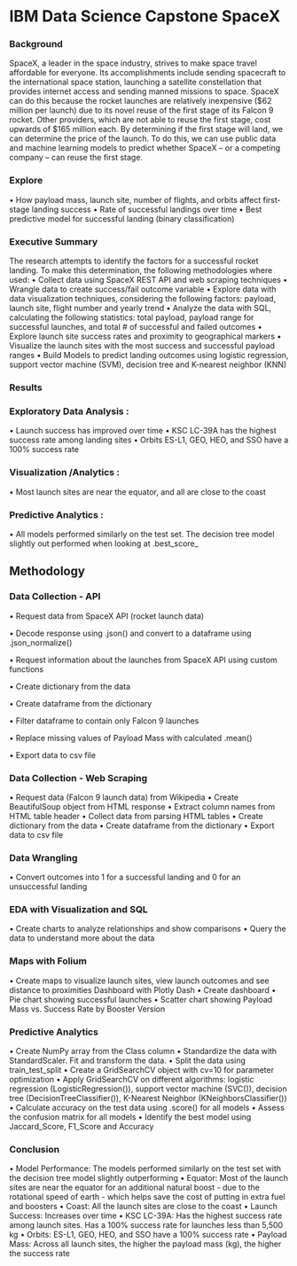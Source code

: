 # IBM Data Science Capstone SpaceX

### Background

SpaceX, a leader in the space industry, strives to make space travel affordable for everyone. Its accomplishments include sending spacecraft to the international space station, launching a satellite constellation that provides internet access and sending manned missions to space. SpaceX can do this because the rocket launches are relatively inexpensive ($62 million per launch) due to its novel reuse of the first stage of its Falcon 9 rocket. Other providers, which are not able to reuse the first stage, cost upwards of $165 million each. By determining if the first stage will land, we can determine the price of the launch. To do this, we can use public data and machine learning models to predict whether SpaceX – or a competing company – can reuse the first stage.

### Explore

•	How payload mass, launch site, number of flights, and orbits affect first-stage landing success
•	Rate of successful landings over time
•	Best predictive model for successful landing (binary classification)

### Executive Summary

The research attempts to identify the factors for a successful rocket landing. To make this determination, the following methodologies where used:
•	Collect data using SpaceX REST API and web scraping techniques
•	Wrangle data to create success/fail outcome variable
•	Explore data with data visualization techniques, considering the following factors: payload, launch site, flight number and yearly trend
•	Analyze the data with SQL, calculating the following statistics: total payload, payload range for successful launches, and total # of successful and failed outcomes
•	Explore launch site success rates and proximity to geographical markers
•	Visualize the launch sites with the most success and successful payload ranges
•	Build Models to predict landing outcomes using logistic regression, support vector machine (SVM), decision tree and K-nearest neighbor (KNN)

### Results

### Exploratory Data Analysis :

•	Launch success has improved over time
•	KSC LC-39A has the highest success rate among landing sites
•	Orbits ES-L1, GEO, HEO, and SSO have a 100% success rate

### Visualization /Analytics :
•	Most launch sites are near the equator, and all are close to the coast

### Predictive Analytics :
•	All models performed similarly on the test set. The decision tree model slightly out performed when looking at .best_score_

## Methodology

### Data Collection - API

•	Request data from SpaceX API (rocket launch data)

•	Decode response using .json() and convert to a dataframe using .json_normalize()

•	Request information about the launches from SpaceX API using custom functions

•	Create dictionary from the data

•	Create dataframe from the dictionary

•	Filter dataframe to contain only Falcon 9 launches

•	Replace missing values of Payload Mass with calculated .mean()

•	Export data to csv file

### Data Collection - Web Scraping

•	Request data (Falcon 9 launch data) from Wikipedia
•	Create BeautifulSoup object from HTML response
•	Extract column names from HTML table header
•	Collect data from parsing HTML tables
•	Create dictionary from the data
•	Create dataframe from the dictionary
•	Export data to csv file

### Data Wrangling

•	Convert outcomes into 1 for a successful landing and 0 for an unsuccessful landing

### EDA with Visualization and SQL

•	Create charts to analyze relationships and show comparisons
•	Query the data to understand more about the data

### Maps with Folium

•	Create maps to visualize launch sites, view launch outcomes and see distance to proximities
Dashboard with Plotly Dash
•	Create dashboard
•	Pie chart showing successful launches
•	Scatter chart showing Payload Mass vs. Success Rate by Booster Version

### Predictive Analytics

•	Create NumPy array from the Class column
•	Standardize the data with StandardScaler. Fit and transform the data.
•	Split the data using train_test_split
•	Create a GridSearchCV object with cv=10 for parameter optimization
•	Apply GridSearchCV on different algorithms: logistic regression (LogisticRegression()), support vector machine (SVC()), decision tree (DecisionTreeClassifier()), K-Nearest Neighbor (KNeighborsClassifier())
•	Calculate accuracy on the test data using .score() for all models
•	Assess the confusion matrix for all models
•	Identify the best model using Jaccard_Score, F1_Score and Accuracy

### Conclusion

•	Model Performance: The models performed similarly on the test set with the decision tree model slightly outperforming
•	Equator: Most of the launch sites are near the equator for an additional natural boost - due to the rotational speed of earth - which helps save the cost of putting in extra fuel and boosters
•	Coast: All the launch sites are close to the coast
•	Launch Success: Increases over time
•	KSC LC-39A: Has the highest success rate among launch sites. Has a 100% success rate for launches less than 5,500 kg
•	Orbits: ES-L1, GEO, HEO, and SSO have a 100% success rate
•	Payload Mass: Across all launch sites, the higher the payload mass (kg), the higher the success rate
